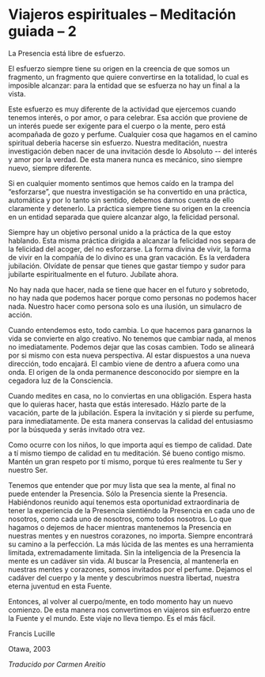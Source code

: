 # Viajeros espirituales – Meditación guiada – 2

La Presencia está libre de esfuerzo.

El esfuerzo siempre tiene su origen en la creencia de que somos un fragmento, un fragmento que quiere convertirse en la totalidad, lo cual es imposible alcanzar: para la entidad que se esfuerza no hay un final a la vista.

Este esfuerzo es muy diferente de la actividad que ejercemos cuando tenemos interés, o por amor, o para celebrar. Esa acción que proviene de un interés puede ser exigente para el cuerpo o la mente, pero está acompañada de gozo y perfume. Cualquier cosa que hagamos en el camino spiritual deberia hacerse sin esfuerzo. Nuestra meditación, nuestra investigación deben nacer de una invitación desde lo Absoluto -- del interés y amor por la verdad. De esta manera nunca es mecánico, sino siempre nuevo, siempre diferente.

Si en cualquier momento sentimos que hemos caído en la trampa del “esforzarse”, que nuestra investigación se ha convertido en una práctica, automática y por lo tanto sin sentido, debemos darnos cuenta de ello claramente y detenerlo. La práctica siempre tiene su origen en la creencia en un entidad separada que quiere alcanzar algo, la felicidad personal.

Siempre hay un objetivo personal unido a la práctica de la que estoy hablando. Esta misma práctica dirigida a alcanzar la felicidad nos separa de la felicidad del acoger, del no esforzarse. La forma divina de vivir, la forma de vivir en la compañía de lo divino es una gran vacación. Es la verdadera jubilación. Olvídate de pensar que tienes que gastar tiempo y sudor para jubilarte espiritualmente en el futuro. Jubílate ahora.

No hay nada que hacer, nada se tiene que hacer en el futuro y sobretodo, no hay nada que podemos hacer porque como personas no podemos hacer nada. Nuestro hacer como persona solo es una ilusión, un simulacro de acción.

Cuando entendemos esto, todo cambia. Lo que hacemos para ganarnos la vida se convierte en algo creativo. No tenemos que cambiar nada, al menos no imediatamente. Podemos dejar que las cosas cambien. Todo se alineará por si mismo con esta nueva perspectiva. Al estar dispuestos a una nueva dirección, todo encajará. El cambio viene de dentro a afuera como una onda. El origen de la onda permanence desconocido por siempre en la cegadora luz de la Consciencia.

Cuando medites en casa, no lo conviertas en una obligación. Espera hasta que lo quieras hacer, hasta que estás interesado. Házlo parte de la vacación, parte de la jubilación. Espera la invitación y si pierde su perfume, para inmediatamente. De esta manera conservas la calidad del entusiasmo por la búsqueda y serás invitado otra vez.

Como ocurre con los niños, lo que importa aquí es tiempo de calidad. Date a tí mismo tiempo de calidad en tu meditación. Sé bueno contigo mismo. Mantén un gran respeto por tí mismo, porque tú eres realmente tu Ser y nuestro Ser.

Tenemos que entender que por muy lista que sea la mente, al final no puede entender la Presencia. Sólo la Presencia siente la Presencia. Habiéndonos reunido aquí tenemos esta oportunidad extraordinaria de tener la experiencia de la Presencia sientiéndo la Presencia en cada uno de nosotros, como cada uno de nosotros, como todos nosotros. Lo que hagamos o dejemos de hacer mientras mantenemos la Presencia en nuestras mentes y en nuestros corazones, no importa. Siempre encontrará su camino a la perfección. La más lúcida de las mentes es una herramienta limitada, extremadamente limitada. Sin la inteligencia de la Presencia la mente es un cadáver sin vida. Al buscar la Presencia, al mantenerla en nuestras mentes y corazones, somos invitados por el perfume. Dejamos el cadáver del cuerpo y la mente y descubrimos nuestra libertad, nuestra eterna juventud en esta Fuente.

Entonces, al volver al cuerpo/mente, en todo momento hay un nuevo comienzo. De esta manera nos convertimos en viajeros sin esfuerzo entre la Fuente y el mundo. Este viaje no lleva tiempo. Es el más fácil.

Francis Lucille

Otawa, 2003

_Traducido por Carmen Areitio_

